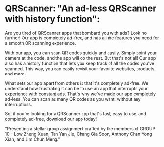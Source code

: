 # QRScanner: "An ad-less QRScanner with history function":

Are you tired of QRScanner apps that bombard you with ads? Look no further! Our app is completely ad-free, and has all the features you need for a smooth QR scanning experience.

With our app, you can scan QR codes quickly and easily. Simply point your camera at the code, and the app will do the rest. But that's not all! Our app also has a history function that lets you keep track of all the codes you've scanned. This way, you can easily revisit your favorite websites, products, and more.

What sets our app apart from others is that it's completely ad-free. We understand how frustrating it can be to use an app that interrupts your experience with constant ads. That's why we've made our app completely ad-less. You can scan as many QR codes as you want, without any interruptions.

So, if you're looking for a QRScanner app that's fast, easy to use, and completely ad-free, download our app today!

"Presenting a stellar group assignment crafted by the members of GROUP 10 - Low Zheng Xuan, Tan Yan Jie, Chang Gia Soon, Anthony Chan Yong Xian, and Lim Chun Meng."
